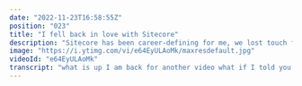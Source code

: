 ```yaml
---
date: "2022-11-23T16:58:55Z"
position: "023"
title: "I fell back in love with Sitecore"
description: "Sitecore has been career-defining for me, we lost touch for a while, but recently, we fell back in love...\n\n#Sitecore is an excellent CMS but with a few flaws due to its monolithic nature and, more recently, due to its pseudo-composable approach. I found a way to love Sitecore again by decoupling its content management and front-end rendering parts. You can use @UniformVisualWorkspace to select content from a Sitecore instance and funnel it into any front end you desire. \n\nThis approach gives you developer freedom, a way to add any other headless source without worry, and you can host anywhere you want. Say goodbye to your slow and expensive CD servers! \n\nIn this video, I use Nuxt 3 for the rendering - because why not!?\n\nFind out more about #Uniform at https://uniform.dev\n\nFollow me here:\nWebsite: https://timbenniks.dev\nTwitter: https://twitter.com/timbenniks\nGithub: https://github.com/timbenniks"
image: "https://i.ytimg.com/vi/e64EyULAoMk/maxresdefault.jpg"
videoId: "e64EyULAoMk"
transcript: "what is up I am back for another video what if I told you you could use sidecore in a completely heartless way and still keep using it because your content editors are probably quite used to how Cycle Works your backend developers quite understand how the data models go and how the pipelines and all the awesome things keep that in place but as a frontender be able to work outside of experience editor make your own front and doesn't matter what kind of front that you put against it and also as a Content editor have the flexibility to quite easily just add let's say in algolia Search and a cloudinary image and whatever Shopify anything goes and sidecar just sits there as the content repository that you just take stuff from and then you could host it anywhere and you could maybe even kill sitecore CD servers that sounds pretty interesting right if you are in the side core World obviously if you are not and you're watching this I might say a lot of gibberish here but let's talk about how sidecar can work as a really good content repository for a system that you've been working with for years let's say and you don't need to do an update right what I'm going to show you works with even sitecore 8.2 it works with jss it works with sxa with all the things so let me show you where I work at uniform How We Do like sidecar still stays the same but your whole front-end experience is like so much more awesome so let's go so this here is a project that is running a uniform starter kit it's using a Scyther integration and a netlifier integration because that's where we can deploy our website and so you can go to Integrations you can see here I have my side core I have my URL my API key of course that's Now hidden because I don't want you to get my API key and you see I'm using habitat and so when you go to this tab here you can see on that URL just the standard sidecar habitat is running and it's working fine it's just how sideko would render it right and so um what we have here is uniforms platform or we call it a dxc that allows you to content edit as a Content editor with all different types of sources from you know e-commerce stuff to Legacy stuff that you integrate with yourself it's all quite Loosely coupled and it works really well because it kind of feels like experience editor from sitecore but it's agnostic to the tech it's much more free so if we just go to the home page here so this is a uniform starter kit running on next three that just released and it's querying side core data and so if you now click on let's say this hero here is he interested in getting started this is actually a Content item coming from sitecore like when you look here there's the data source with the sitecore icon right I can just hit edit here and so now I am here in sitecore where all that content is coming from right and we just selected it here I can also say let me just select another one maybe do flexibility select and so now that became the flexibility item from site course so side core becomes a data source where you can still content edit data model stuff you need but the presentation is completely separated and is elsewhere so I can actually go here and just go to currently this is my local host and there is everything and it kind of feels a little bit like you are in experience editor because you're editing what you see and there's even personalization stuff going on here and if you want to look at the code um this is fairly simple this is just a out of the box next three website that's running uniform here so the uniform SDK sits on top of next three queer uniform helps you query side core and you can do whatever you want there right so you can go to the pages and you can see here that actually it's using like getting the uniform composition for the slug that it's on at the moment and then it does some magic to actually query the data from uniform well it's not it's not that magical I just have a composable that query is an API route that will get the information from uniform get the information from sitecore Maps the the props of your data to the components and then run with it so this is my hero component and you can see here in the typescript it's giving the component which is a uniform component instance with all the data it needs and then I get the teaser title and the teaser summary and that's what you're seeing here right so when we go in here you can actually see there's a teaser image t-shirt title these are summary I could grab that image and show you on the page because this is just sidecar just became a data source and this works extremely well because I just chose next three I can also choose next 13 I can also choose Astro nobody cares as long as you have that little SDK that queries uniform all is good and so if we now go to Integrations and you want to add something else be my guest you can do Adobe AEM as yet another content Source or add Bigcommerce or Bluestone Bim anything goes right and this is a very interesting approach to how you would use sitecore but not get away from it because it's actually a great system to use it's just when you render with it on the front end it becomes very slow and when you use the sitecore approved approach you have to use for cell and next and it's very much tightly coupled to sidecar and that's what we don't want real composability is flexibility there shouldn't be any opinion and that's what this does for you and so that's what I wanted to show you today I hope this excites you a little bit it might also annoy you a little bit because I know in the sitecore world sitecore people love it right I love it too it has defined my career it's just another approach to solving a problem because the lovely thing with this is when we now deploy this to um let's say I don't know any Edge uniform could cache that on the edge for you for example or you can make a jam stick site and what that means is you can say goodbye to your CD servers which are very expensive to run that's pretty interesting right there's many approaches to solving a problem of building a website and this is one of them and I wanted to show you so cheers and I hope to see you next time bye"
---
```


